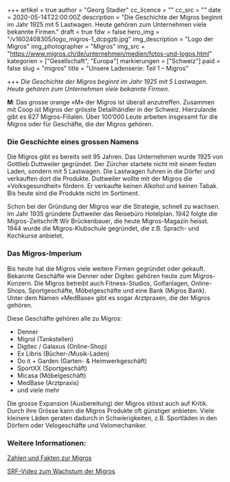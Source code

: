 +++
artikel = true
author = "Georg Stadler"
cc_licence = ""
cc_src = ""
date = 2020-05-14T22:00:00Z
description = "Die Geschichte der Migros beginnt im Jahr 1925 mit 5 Lastwagen. Heute gehören zum Unternehmen viele bekannte Firmen."
draft = true
fdw = false
hero_img = "/v1602408305/logo_migros-1_dcpgzb.jpg"
img_description = "Logo der Migros"
img_photographer = "Migros"
img_src = "https://www.migros.ch/de/unternehmen/medien/fotos-und-logos.html"
kategorien = ["Gesellschaft", "Europa"]
markierungen = ["Schweiz"]
paid = false
slug = "migros"
title = "Unsere Ladenserie: Teil 1 – Migros"

+++
_Die Geschichte der Migros beginnt im Jahr 1925 mit 5 Lastwagen. Heute gehören zum Unternehmen viele bekannte Firmen._

**M**: Das grosse orange «M» der Migros ist überall anzutreffen. Zusammen mit Coop ist Migros der grösste Detailhändler in der Schweiz. Hierzulande gibt es 627 Migros-Filialen. Über 100‘000 Leute arbeiten insgesamt für die Migros oder für Geschäfte, die der Migros gehören.

### **Die Geschichte eines grossen Namens​**

Die Migros gibt es bereits seit 95 Jahren. Das Unternehmen wurde 1925 von Gottlieb Duttweiler gegründet. Der Zürcher startete nicht mit einem festen Laden, sondern mit 5 Lastwagen. Die Lastwagen fuhren in die Dörfer und verkauften dort die Produkte. Duttweiler wollte mit der Migros die «Volksgesundheit» fördern. Er verkaufte keinen Alkohol und keinen Tabak. Bis heute sind die Produkte nicht im Sortiment.

Schon bei der Gründung der Migros war die Strategie, schnell zu wachsen. Im Jahr 1935 gründete Duttweiler das Reisebüro Hotelplan. 1942 folgte die Migros-Zeitschrift Wir Brückenbauer, die heute Migros-Magazin heisst. 1944 wurde die Migros-Klubschule gegründet, die z.B. Sprach- und Kochkurse anbietet.

### **Das Migros-Imperium**

Bis heute hat die Migros viele weitere Firmen gegründet oder gekauft. Bekannte Geschäfte wie Denner oder Digitec gehören heute zum Migros-Konzern. Die Migros betreibt auch Fitness-Studios, Golfanlagen, Online-Shops, Sportgeschäfte, Möbelgeschäfte und eine Bank (Migros Bank). Unter dem Namen «MedBase» gibt es sogar Arztpraxen, die der Migros gehören. 

Diese Geschäfte gehören alle zu Migros:

* Denner
* Migrol (Tankstellen)
* Digitec / Galaxus (Online-Shop)
* Ex Libris (Bücher-/Musik-Laden)
* Do it + Garden (Garten- & Heimwerkgeschäft)
* SportXX (Sportgeschäft)
* Micasa (Möbelgeschäft)
* MedBase (Arztpraxis)
* und viele mehr

Die grosse Expansion (Ausbereitung) der Migros stösst auch auf Kritik. Durch ihre Grösse kann die Migros Produkte oft günstiger anbieten. Viele kleinere Läden geraten dadurch in Schwierigkeiten, z.B. Sportläden in den Dörfern oder Velogeschäfte und Velomechaniker.

### Weitere Informationen:

[Zahlen und Fakten zur Migros](https://migros-gruppe.jobs/de/arbeiten-bei-uns/zahlen-fakten-zur-migros)

[SRF-Video zum Wachstum der Migros](https://www.srf.ch/play/tv/eco/video/der-wachstumsdruck-der-migros?urn=urn:srf:video:944e71ef-1840-4a1d-af1f-8073422edef2)